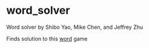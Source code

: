 # word_solver
Word solver by Shibo Yao, Mike Chen, and Jeffrey Zhu

Finds solution to this [word](http://web.mit.edu/pasin/www/wordgame/) game 
